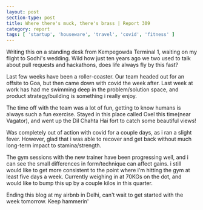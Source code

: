 ```yaml
---
layout: post
section-type: post
title: Where there's muck, there's brass | Report 309
category: report
tags: [ 'startup', 'houseware', 'travel', 'covid', 'fitness' ]
---
```


Writing this on a standing desk from Kempegowda Terminal 1, waiting on my flight to Sodhi's wedding. Wild how just ten years ago we two used to talk about pull requests and hackathons, does life always fly by this fast?

Last few weeks have been a roller-coaster. Our team headed out for an offsite to Goa, but then came down with covid the week after. Last week at work has had me swimming deep in the problem/solution space, and product strategy/building is something i really enjoy. 

The time off with the team was a lot of fun, getting to know humans is always such a fun exercise. Stayed in this place called Oxel this time(near Vagator), and went up the Dil Chahta Hai fort to catch some beautiful views! 

Was completely out of action with covid for a couple days, as i ran a slight fever. However, glad that i was able to recover and get back without much long-term impact to stamina/strength. 

The gym sessions with the new trainer have been progressing well, and i can see the small differences in form/technique can affect gains. i still would like to get more consistent to the point where i'm hitting the gym at least five days a week. Currently weighing in at 70KGs on the dot, and would like to bump this up by a couple kilos in this quarter.

Ending this blog at my airbnb in Delhi, can't wait to get started with the week tomorrow. Keep hammerin'